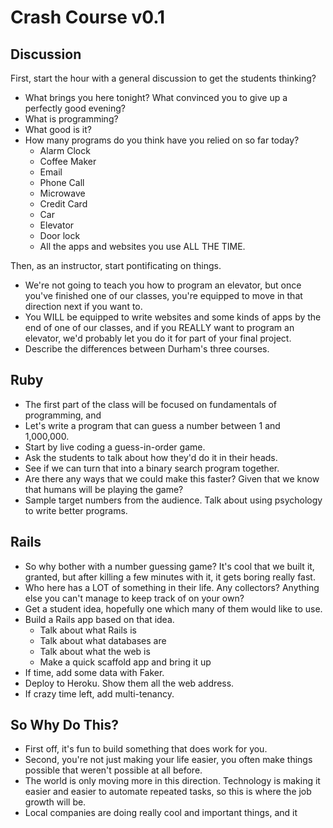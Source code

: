 # Crash Course v0.1

## Discussion

First, start the hour with a general discussion to get the students thinking?

* What brings you here tonight?  What convinced you to give up a perfectly good evening?
* What is programming?
* What good is it?
* How many programs do you think have you relied on so far today?
  * Alarm Clock
  * Coffee Maker
  * Email
  * Phone Call
  * Microwave
  * Credit Card
  * Car
  * Elevator
  * Door lock
  * All the apps and websites you use ALL THE TIME.

Then, as an instructor, start pontificating on things.

* We're not going to teach you how to program an elevator, but once you've finished one of our classes, you're equipped to move in that direction next if you want to.
* You WILL be equipped to write websites and some kinds of apps by the end of one of our classes, and if you REALLY want to program an elevator, we'd probably let you do it for part of your final project.
* Describe the differences between Durham's three courses.

## Ruby

* The first part of the class will be focused on fundamentals of programming, and
* Let's write a program that can guess a number between 1 and 1,000,000.
* Start by live coding a guess-in-order game.
* Ask the students to talk about how they'd do it in their heads.
* See if we can turn that into a binary search program together.
* Are there any ways that we could make this faster?  Given that we know that humans will be playing the game?
* Sample target numbers from the audience.  Talk about using psychology to write better programs.

## Rails

* So why bother with a number guessing game?  It's cool that we built it, granted, but after killing a few minutes with it, it gets boring really fast.
* Who here has a LOT of something in their life.  Any collectors?  Anything else you can't manage to keep track of on your own?
* Get a student idea, hopefully one which many of them would like to use.
* Build a Rails app based on that idea.
  * Talk about what Rails is
  * Talk about what databases are
  * Talk about what the web is
  * Make a quick scaffold app and bring it up
* If time, add some data with Faker.
* Deploy to Heroku.  Show them all the web address.
* If crazy time left, add multi-tenancy.

## So Why Do This?

* First off, it's fun to build something that does work for you.  
* Second, you're not just making your life easier, you often make things possible that weren't possible at all before.
* The world is only moving more in this direction.  Technology is making it easier and easier to automate repeated tasks, so this is where the job growth will be.
* Local companies are doing really cool and important things, and it
